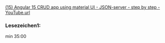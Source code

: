 
[(15) Angular 15 CRUD app using material UI - JSON-server - step by step - YouTube.url](..%2F..%2F..%2FAppData%2FLocal%2FTemp%2F%2815%29%20Angular%2015%20CRUD%20app%20using%20material%20UI%20-%20JSON-server%20-%20step%20by%20step%20-%20YouTube.url)

### Lesezeichen1:
min 35:00
